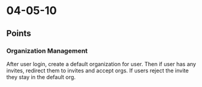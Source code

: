# 04-05-10

## Points

### Organization Management

After user login, create a default organization for user.
Then if user has any invites, redirect them to invites and accept orgs.
If users reject the invite they stay in the default org.
